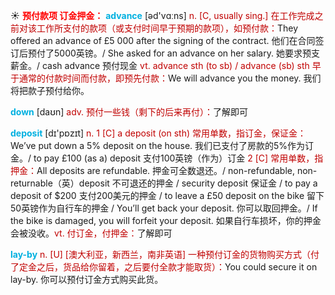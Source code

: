 ☀ <font color="red">**预付款项 订金押金：**</font>
<font color="sky blue">**advance**</font> [əd'vɑːns] 
<font color="#c00000">n. [C, usually sing.] 在工作完成之前对该工作所支付的款项（或支付时间早于预期的款项），如预付款：</font>They offered an advance of £5 000 after the signing of the contract. 他们在合同签订后预付了5000英镑。/ She asked for an advance on her salary. 她要求预支薪金。/ cash advance 预付现金 <font color="#c00000">vt. advance sth (to sb) / advance (sb) sth 早于通常的付款时间而付款，即预先付款：</font>We will advance you the money. 我们将把款子预付给你。

<font color="sky blue">**down**</font> [daʊn] 
<font color="#c00000">adv. 预付一些钱（剩下的后来再付）：</font>了解即可

<font color="sky blue">**deposit**</font> [dɪ'pɒzɪt] 
<font color="#c00000">n. 1 [C] a deposit (on sth) 常用单数，指订金，保证金：</font>We’ve put down a 5% deposit on the house. 我们已支付了房款的5%作为订金。/ to pay £100 (as a) deposit 支付100英镑（作为）订金 <font color="#c00000">2 [C] 常用单数，指押金：</font>All deposits are refundable. 押金可全数退还。/ non-refundable, non-returnable（英）deposit 不可退还的押金 / security deposit 保证金 / to pay a deposit of $200 支付200美元的押金 / to leave a £50 deposit on the bike 留下50英镑作为自行车的押金 / You’ll get back your deposit. 你可以取回押金。/ If the bike is damaged, you will forfeit your deposit. 如果自行车损坏，你的押金会被没收。<font color="#c00000">vt. 付订金，付押金：</font>了解即可

<font color="sky blue">**lay-by**</font>
<font color="#c00000">n. [U] [澳大利亚，新西兰，南非英语] 一种预付订金的货物购买方式（付了定金之后，货品给你留着，之后要付全款才能取货）：</font>You could secure it on lay-by. 你可以预付订金方式购买此货。

